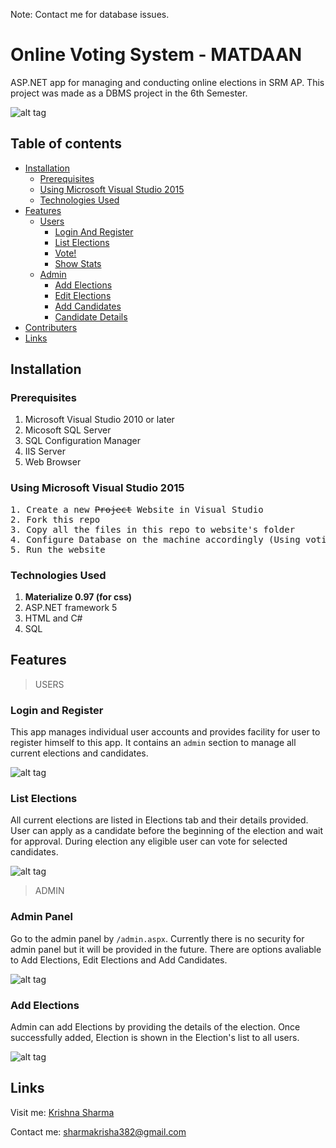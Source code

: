 Note: Contact me for database issues.

# Online Voting System - MATDAAN

ASP.NET app for managing and conducting online elections in SRM AP. This project was made as a DBMS project in the 6th Semester.

![alt tag](https://raw.githubusercontent.com/srajat/Online-Voting-System/master/images/Capture.PNG)

## Table of contents

- [Installation](#installation)
    - [Prerequisites](#prerequisites)
    - [Using Microsoft Visual Studio 2015](#using-microsoft-visual-studio)
    - [Technologies Used](#technologies-used)
- [Features](#features)
    - [Users](#users)
        - [Login And Register](#login-and-register)
        - [List Elections](#list-elections)
        - [Vote!](#vote)
        - [Show Stats](#show-stats)
    - [Admin](#admin)
        - [Add Elections](#add-elections)
        - [Edit Elections](#edit-elections)
        - [Add Candidates](#add-candidates)
        - [Candidate Details](#candidate-details)
- [Contributers](#contributers)
- [Links](#links)

## Installation <a name='installation'></a>

### Prerequisites <a name='prerequisites'></a>

1. Microsoft Visual Studio 2010 or later
2. Micosoft SQL Server
3. SQL Configuration Manager
4. IIS Server
5. Web Browser

### Using Microsoft Visual Studio 2015 <a name='using-microsoft-visual-studio'></a>
<pre>
1. Create a new <del>Project</del> Website in Visual Studio  
2. Fork this repo  
3. Copy all the files in this repo to website's folder  
4. Configure Database on the machine accordingly (Using voting.mdf file checked in)
5. Run the website  
</pre>

### Technologies Used <a name='technologies-used'></a>

1. <b>Materialize 0.97 (for css)</b>
2. ASP.NET framework 5
3. HTML and C#
4. SQL

## Features <a name='features'></a>

> USERS <a name='users'></a>

### Login and Register <a name='login-and-register'></a>
This app manages individual user accounts and provides facility for user to register himself to this app. It contains an <code>admin</code> section to manage all current elections and candidates.

![alt tag](https://raw.githubusercontent.com/srajat/Online-Voting-System/master/images/Capture2.PNG)

### List Elections <a name='list-elections'></a>
All current elections are listed in Elections tab and their details provided. User can apply as a candidate before the beginning of the election and wait for approval. During election any eligible user can vote for selected candidates.

![alt tag](https://raw.githubusercontent.com/srajat/Online-Voting-System/master/images/Capture4.PNG)


> ADMIN <a name='admin'></a>

### Admin Panel <a name=''></a>
Go to the admin panel by <code>/admin.aspx</code>. Currently there is no security for admin panel but it will be provided in the future. There are options avaliable to Add Elections, Edit Elections and Add Candidates.

![alt tag](https://raw.githubusercontent.com/srajat/Online-Voting-System/master/images/Capture7.PNG)

### Add Elections <a name='add-elections'></a>
Admin can add Elections by providing the details of the election. Once successfully added, Election is shown in the Election's list to all users.

![alt tag](https://raw.githubusercontent.com/srajat/Online-Voting-System/master/images/Capture8.PNG)


## Links <a name='links'></a>

Visit me:     [Krishna Sharma](https://www.linkedin.com/in/krishna-sharma-39b34524b/)

Contact me:     <sharmakrisha382@gmail.com>

